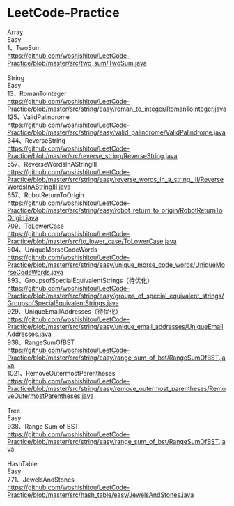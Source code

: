 # LeetCode-Practice

Array<br>
Easy<br>
1、TwoSum<br>
https://github.com/woshishitou/LeetCode-Practice/blob/master/src/two_sum/TwoSum.java<br>
<br>
String<br>
Easy<br>
13、RomanToInteger<br>
https://github.com/woshishitou/LeetCode-Practice/blob/master/src/string/easy/roman_to_integer/RomanToInteger.java<br>
125、ValidPalindrome<br>
https://github.com/woshishitou/LeetCode-Practice/blob/master/src/string/easy/valid_palindrome/ValidPalindrome.java<br>
344、ReverseString<br>
https://github.com/woshishitou/LeetCode-Practice/blob/master/src/reverse_string/ReverseString.java<br>
557、ReverseWordsInAStringIII<br>
https://github.com/woshishitou/LeetCode-Practice/blob/master/src/string/easy/reverse_words_in_a_string_III/ReverseWordsInAStringIII.java<br>
657、RobotReturnToOrigin<br>
https://github.com/woshishitou/LeetCode-Practice/blob/master/src/string/easy/robot_return_to_origin/RobotReturnToOrigin.java<br>
709、ToLowerCase<br>
https://github.com/woshishitou/LeetCode-Practice/blob/master/src/to_lower_case/ToLowerCase.java<br>
804、UniqueMorseCodeWords<br>
https://github.com/woshishitou/LeetCode-Practice/blob/master/src/string/easy/unique_morse_code_words/UniqueMorseCodeWords.java<br>
893、GroupsofSpecialEquivalentStrings（待优化）<br>
https://github.com/woshishitou/LeetCode-Practice/blob/master/src/string/easy/groups_of_special_equivalent_strings/GroupsofSpecialEquivalentStrings.java<br>
929、UniqueEmailAddresses（待优化）<br>
https://github.com/woshishitou/LeetCode-Practice/blob/master/src/string/easy/unique_email_addresses/UniqueEmailAddresses.java<br>
938、RangeSumOfBST<br>
https://github.com/woshishitou/LeetCode-Practice/blob/master/src/string/easy/range_sum_of_bst/RangeSumOfBST.java<br>
1021、RemoveOutermostParentheses<br>
https://github.com/woshishitou/LeetCode-Practice/blob/master/src/string/easy/remove_outermost_parentheses/RemoveOutermostParentheses.java<br>
<br>
Tree<br>
Easy<br>
938、Range Sum of BST<br>
https://github.com/woshishitou/LeetCode-Practice/blob/master/src/string/easy/range_sum_of_bst/RangeSumOfBST.java<br>
<br>
HashTable<br>
Easy<br>
771、JewelsAndStones<br>
https://github.com/woshishitou/LeetCode-Practice/blob/master/src/hash_table/easy/JewelsAndStones.java<br>









